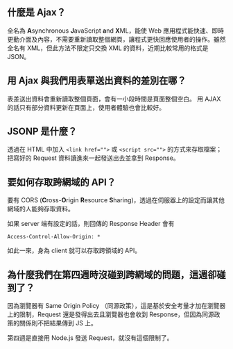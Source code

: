 ## 什麼是 Ajax？
全名為 **A**synchronous **J**avaScript **a**nd **X**ML，能使 Web 應用程式能快速、即時更動介面及內容，不需要重新讀取整個網頁，讓程式更快回應使用者的操作。雖然全名有 XML，但此方法不限定只交換 XML 的資料，近期比較常用的格式是 JSON。

## 用 Ajax 與我們用表單送出資料的差別在哪？
表差送出資料會重新讀取整個頁面，會有一小段時間是頁面整個空白。
用 AJAX 的話只有部分資料更新在頁面上，使用者體驗也會比較好。

## JSONP 是什麼？
透過在 HTML 中加入 `<link href="">` 或 `<script src="">` 的方式來存取檔案；把寫好的 Request 資料讀進來一起發送出去並拿到 Response。

## 要如何存取跨網域的 API？
要有 CORS (**C**ross-**O**rigin **R**esource **S**haring)，透過在伺服器上的設定而讓其他網域的人能夠存取資料。

如果 server 端有設定的話，則回傳的 Response Header 會有
```
Access-Control-Allow-Origin: *
```

如此一來，身為 client 就可以存取跨領域的 API。

## 為什麼我們在第四週時沒碰到跨網域的問題，這週卻碰到了？
因為瀏覽器有 Same Origin Policy （同源政策），這是基於安全考量才加在瀏覽器上的限制，Request 還是發得出去且瀏覽器也會收到 Response，但因為同源政策的關係則不把結果傳到 JS 上。

第四週是直接用 Node.js 發送 Request，就沒有這個限制了。